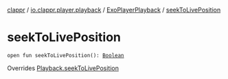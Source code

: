 [clappr](../../index.md) / [io.clappr.player.playback](../index.md) / [ExoPlayerPlayback](index.md) / [seekToLivePosition](./seek-to-live-position.md)

# seekToLivePosition

`open fun seekToLivePosition(): `[`Boolean`](https://kotlinlang.org/api/latest/jvm/stdlib/kotlin/-boolean/index.html)

Overrides [Playback.seekToLivePosition](../../io.clappr.player.components/-playback/seek-to-live-position.md)

